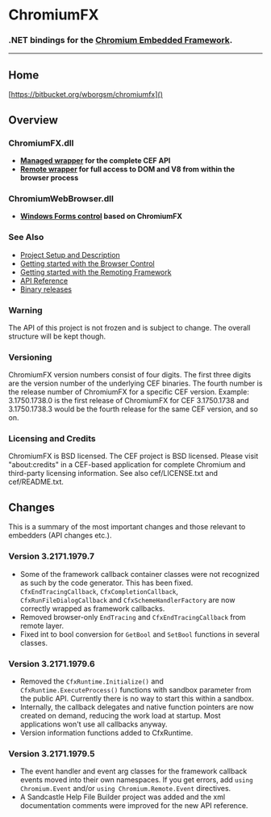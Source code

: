 # ChromiumFX #

### .NET bindings for the [Chromium Embedded Framework](https://code.google.com/p/chromiumembedded/). ###
----------

## Home ##
[https://bitbucket.org/wborgsm/chromiumfx]()

## Overview ##

### ChromiumFX.dll ###

* **[Managed wrapper](http://chromiumfx.bitbucket.org/api/html/N_Chromium.htm) for the complete CEF API**
* **[Remote wrapper](http://chromiumfx.bitbucket.org/api/html/N_Chromium_Remote.htm) for full access to DOM and V8 from within the browser process**

### ChromiumWebBrowser.dll ###

* **[Windows Forms control](http://chromiumfx.bitbucket.org/api/html/N_Chromium_WebBrowser.htm) based on ChromiumFX**

### See Also ###

* [Project Setup and Description](https://bitbucket.org/wborgsm/chromiumfx/wiki/Project)
* [Getting started with the Browser Control](https://bitbucket.org/wborgsm/chromiumfx/wiki/Walkthrough_01) 
* [Getting started with the Remoting Framework](https://bitbucket.org/wborgsm/chromiumfx/wiki/Walkthrough_02)
* [API Reference](http://chromiumfx.bitbucket.org/api/)
* [Binary releases](https://bitbucket.org/wborgsm/chromiumfx/downloads)

### Warning ###
The API of this project is not frozen and is subject to change. The overall structure will be kept though.

### Versioning ###

ChromiumFX version numbers consist of four digits. The first three digits are the version number of the underlying CEF binaries. The fourth number is the release number of ChromiumFX for a specific CEF version. Example: 3.1750.1738.0 is the first release of ChromiumFX for CEF 3.1750.1738 and 3.1750.1738.3 would be the fourth release for the same CEF version, and so on.

### Licensing and Credits ###

ChromiumFX is BSD licensed. The CEF project is BSD licensed. Please visit
"about:credits" in a CEF-based application for complete Chromium and third-party
licensing information. See also cef/LICENSE.txt and cef/README.txt.


## Changes ##

This is a summary of the most important changes and those relevant to embedders (API changes etc.).

### Version 3.2171.1979.7 ###

* Some of the framework callback container classes were not recognized as such by the code generator. This has been fixed. `CfxEndTracingCallback`, `CfxCompletionCallback`, `CfxRunFileDialogCallback` and `CfxSchemeHandlerFactory` are now correctly wrapped as framework callbacks.
* Removed browser-only `EndTracing` and `CfxEndTracingCallback` from remote layer.
* Fixed int to bool conversion for `GetBool` and `SetBool` functions in several classes.

### Version 3.2171.1979.6 ###

* Removed the `CfxRuntime.Initialize()` and `CfxRuntime.ExecuteProcess()` functions with sandbox parameter from the public API. Currently there is no way to start this within a sandbox. 
* Internally, the callback delegates and native function pointers are now created on demand, reducing the work load at startup. Most applications won't use all callbacks anyway. 
* Version information functions added to CfxRuntime.

### Version 3.2171.1979.5 ###

* The event handler and event arg classes for the framework callback events moved into their own namespaces. If you get errors, add `using Chromium.Event` and/or `using Chromium.Remote.Event` directives.
* A Sandcastle Help File Builder project was added and the xml documentation comments were improved for the new API reference.
